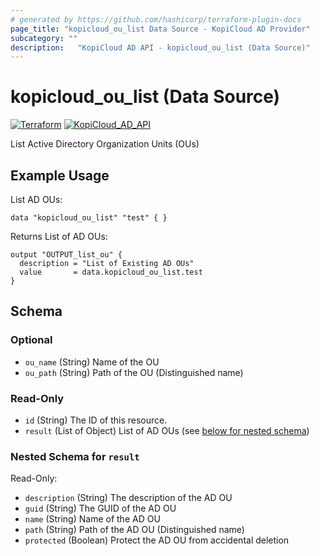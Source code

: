 ```yaml
---
# generated by https://github.com/hashicorp/terraform-plugin-docs
page_title: "kopicloud_ou_list Data Source - KopiCloud AD Provider"
subcategory: ""
description:   "KopiCloud AD API - kopicloud_ou_list (Data Source)"
---
```


# kopicloud_ou_list (Data Source)
[![Terraform](https://img.shields.io/badge/terraform-v1.3+-blue.svg)](https://www.terraform.io/downloads.html) 
[![KopiCloud_AD_API](https://img.shields.io/badge/kopiCloud_ad-v1.0+-blueviolet.svg)](https://www.kopicloud-ad-api.com)

List Active Directory Organization Units (OUs)

## Example Usage

List AD OUs:

```
data "kopicloud_ou_list" "test" { }
```

Returns List of AD OUs:

```
output "OUTPUT_list_ou" {
  description = "List of Existing AD OUs"
  value       = data.kopicloud_ou_list.test
}
```

<!-- schema generated by tfplugindocs -->
## Schema

### Optional

- `ou_name` (String) Name of the OU
- `ou_path` (String) Path of the OU (Distinguished name)

### Read-Only

- `id` (String) The ID of this resource.
- `result` (List of Object) List of AD OUs (see [below for nested schema](#nestedatt--result))

<a id="nestedatt--result"></a>
### Nested Schema for `result`

Read-Only:

- `description` (String) The description of the AD OU
- `guid` (String) The GUID of the AD OU
- `name` (String) Name of the AD OU
- `path` (String) Path of the AD OU (Distinguished name)
- `protected` (Boolean) Protect the AD OU from accidental deletion

